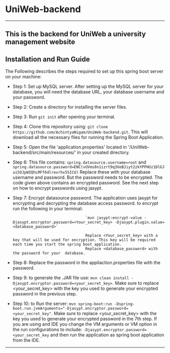 # UniWeb-backend
---
This is the backend for UniWeb a university management website
---
## Installation and Run Guide

The Following describes the steps required to set up this spring boot server on your machine:
  - Step 1: Set up MySQL server. After setting up the MySQL server for your database, you will need the database URL, your database username and your password.
  - Step 2: Create a directory for installing the server files.
  - Step 3: Run `git init` after opening your terminal.
  - Step 4: Clone this repository using: `git clone https://github.com/AchintyaNigam/UniWeb-backend.git`. This will download all the necessary files for running the Spring Boot Application.
  - Step 5: Open the file 'application.properties' located in '/UniWeb-backend/src/main/resources/' in your created directory.
  - Step 6: This file contains:
                                    `spring.datasource.username=root` and
                                    `spring.datasource.password=ENC(vUVms8n1izrt9q3XeBJiyt2zkYPPHUz1DlGJui5OJpWIQhLMFf64lrexrhx55ICU)`
                               Replace these with your database username and password. But the password needs to be encrypted. The code given above contains an encrypted password. See the next step on how to encrypt passwords using jasypt.  
  - Step 7: Encrypt datasource password. The application uses jasypt for encrypting and decrypting the database access password. to encrypt run the following in your terminal: 
  
                                        `mvn jasypt:encrypt-value -Djasypt.encryptor.password=<Your_secret_key> -Djasypt.plugin.value=<database_password>`

                                        Replace <Your_secret_key> with a key that will be used for encryption. This key will be required each time you start the spring boot application.
                                        Replace <database_password> with the password for your  database.
  - Step 8: Replace the password in the appliaction.properties file with the password.
  - Step 9: to generate the .JAR file use: `mvn clean install -Djasypt.encryptor.password=<your_secret_key>`. Make sure to replace <your_secret_key> with the key you used to generate your encrypted password in the previous step.
  - Step 10: to Run the server: `mvn spring-boot:run -Dspring-boot.run.jvmArguments="-Djasypt.encryptor.password=<your_secret_key"`. Make sure to replace <your_secret_key> with the key you used to generate your encrypted password in the 7th step.
  If you are using and IDE you change the VM arguments or VM option in the run configurations to include: `-Djasypt.encryptor.password=<your_secret_key` and then run the application as spring boot application from the IDE.

---
  



